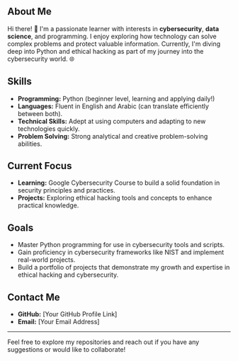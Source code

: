 ## About Me
Hi there! 👋 I'm a passionate learner with interests in **cybersecurity**, **data science**, and programming. I enjoy exploring how technology can solve complex problems and protect valuable information. Currently, I'm diving deep into Python and ethical hacking as part of my journey into the cybersecurity world. 🌐

## Skills
- **Programming:** Python (beginner level, learning and applying daily!)
- **Languages:** Fluent in English and Arabic (can translate efficiently between both).
- **Technical Skills:** Adept at using computers and adapting to new technologies quickly.
- **Problem Solving:** Strong analytical and creative problem-solving abilities.

## Current Focus
- **Learning:** Google Cybersecurity Course to build a solid foundation in security principles and practices.
- **Projects:** Exploring ethical hacking tools and concepts to enhance practical knowledge.

## Goals
- Master Python programming for use in cybersecurity tools and scripts.
- Gain proficiency in cybersecurity frameworks like NIST and implement real-world projects.
- Build a portfolio of projects that demonstrate my growth and expertise in ethical hacking and cybersecurity.

## Contact Me
- **GitHub:** [Your GitHub Profile Link]
- **Email:** [Your Email Address]

---

Feel free to explore my repositories and reach out if you have any suggestions or would like to collaborate!

